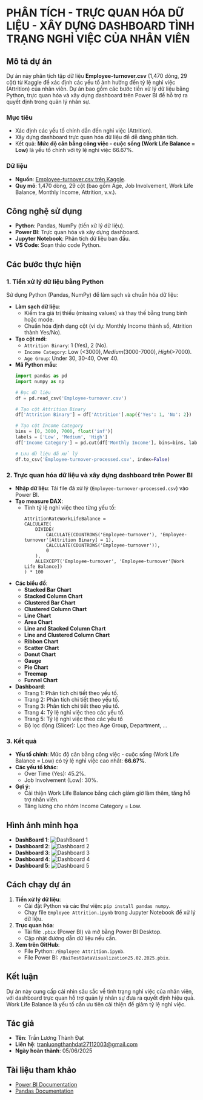 # PHÂN TÍCH - TRỰC QUAN HÓA DỮ LIỆU - XÂY DỰNG DASHBOARD TÌNH TRẠNG NGHỈ VIỆC CỦA NHÂN VIÊN

## Mô tả dự án
Dự án này phân tích tập dữ liệu **Employee-turnover.csv** (1,470 dòng, 29 cột) từ Kaggle để xác định các yếu tố ảnh hưởng đến tỷ lệ nghỉ việc (Attrition) của nhân viên. Dự án bao gồm các bước tiền xử lý dữ liệu bằng Python, trực quan hóa và xây dựng dashboard trên Power BI để hỗ trợ ra quyết định trong quản lý nhân sự.

### Mục tiêu
- Xác định các yếu tố chính dẫn đến nghỉ việc (Attrition).
- Xây dựng dashboard trực quan hóa dữ liệu để dễ dàng phân tích.
- Kết quả: **Mức độ cân bằng công việc - cuộc sống (Work Life Balance = Low)** là yếu tố chính với tỷ lệ nghỉ việc 66.67%.

### Dữ liệu
- **Nguồn**: [Employee-turnover.csv trên Kaggle](https://www.kaggle.com/datasets).
- **Quy mô**: 1,470 dòng, 29 cột (bao gồm Age, Job Involvement, Work Life Balance, Monthly Income, Attrition, v.v.).

## Công nghệ sử dụng
- **Python**: Pandas, NumPy (tiền xử lý dữ liệu).
- **Power BI**: Trực quan hóa và xây dựng dashboard.
- **Jupyter Notebook**: Phân tích dữ liệu ban đầu.
- **VS Code**: Soạn thảo code Python.

## Các bước thực hiện

### 1. Tiền xử lý dữ liệu bằng Python
Sử dụng Python (Pandas, NumPy) để làm sạch và chuẩn hóa dữ liệu:
- **Làm sạch dữ liệu**:
  - Kiểm tra giá trị thiếu (missing values) và thay thế bằng trung bình hoặc mode.
  - Chuẩn hóa định dạng cột (ví dụ: Monthly Income thành số, Attrition thành Yes/No).
- **Tạo cột mới**:
  - `Attrition Binary`: 1 (Yes), 2 (No).
  - `Income Category`: Low (<$3000), Medium ($3000-$7000), High (>$7000).
  - `Age Group`:  Under 30, 30-40,  Over 40.
- **Mã Python mẫu**:
  ```python
  import pandas as pd
  import numpy as np

  # Đọc dữ liệu
  df = pd.read_csv('Employee-turnover.csv')

  # Tạo cột Attrition Binary
  df['Attrition Binary'] = df['Attrition'].map({'Yes': 1, 'No': 2})

  # Tạo cột Income Category
  bins = [0, 3000, 7000, float('inf')]
  labels = ['Low', 'Medium', 'High']
  df['Income Category'] = pd.cut(df['Monthly Income'], bins=bins, labels=labels)

  # Lưu dữ liệu đã xử lý
  df.to_csv('Employee-turnover-processed.csv', index=False)
  ```

### 2. Trực quan hóa dữ liệu và xây dựng dashboard trên Power BI
- **Nhập dữ liệu**: Tải file đã xử lý (`Employee-turnover-processed.csv`) vào Power BI.
- **Tạo measure DAX**:
  - Tính tỷ lệ nghỉ việc theo từng yếu tố:
    ```
    AttritionRateWorkLifeBalance = 
    CALCULATE(
        DIVIDE(
            CALCULATE(COUNTROWS('Employee-turnover'), 'Employee-turnover'[Attrition Binary] = 1),
            CALCULATE(COUNTROWS('Employee-turnover')),
            0
        ),
        ALLEXCEPT('Employee-turnover', 'Employee-turnover'[Work Life Balance])
    ) * 100
    ```
- **Các biểu đồ**:
  - **Stacked Bar Chart**
  - **Stacked Column Chart**
  - **Clustered Bar Chart**
  - **Clustered Column Chart**
  - **Line Chart**
  - **Area Chart**
  - **Line and Stacked Column Chart**
  - **Line and Clustered Column Chart**
  - **Ribbon Chart**
  - **Scatter Chart**
  - **Donut Chart**
  - **Gauge**
  - **Pie Chart**
  - **Treemap**
  - **Funnel Chart**
- **Dashboard**:
  - Trang 1: Phân tích chi tiết theo yếu tố.
  - Trang 2: Phân tích chi tiết theo yếu tố.
  - Trang 3: Phân tích chi tiết theo yếu tố.
  - Trang 4: Tỷ lệ nghỉ việc theo các yếu tố.
  - Trang 5: Tỷ lệ nghỉ việc theo các yếu tố
  - Bộ lọc động (Slicer): Lọc theo Age Group, Department, ...

### 3. Kết quả
- **Yếu tố chính**: Mức độ cân bằng công việc - cuộc sống (Work Life Balance = Low) có tỷ lệ nghỉ việc cao nhất: **66.67%**.
- **Các yếu tố khác**:
  - Over Time (Yes): 45.2%.
  - Job Involvement (Low): 30%.
- **Gợi ý**:
  - Cải thiện Work Life Balance bằng cách giảm giờ làm thêm, tăng hỗ trợ nhân viên.
  - Tăng lương cho nhóm Income Category = Low.

## Hình ảnh minh họa
- **DashBoard 1**:
  ![DashBoard 1](images/dash1.png) 
- **Dashboard 2**:
  ![Dashboard 2](images/dash2.png)
- **Dashboard 3**:
  ![Dashboard 3](images/dash3.png)
- **Dashboard 4**:
  ![Dashboard 4](images/dash4.png)
- **Dashboard 5**:
  ![Dashboard 5](images/dash5.png) 

## Cách chạy dự án
1. **Tiền xử lý dữ liệu**:
   - Cài đặt Python và các thư viện: `pip install pandas numpy`.
   - Chạy file `Employee Attrition.ipynb` trong Jupyter Notebook để xử lý dữ liệu.
2. **Trực quan hóa**:
   - Tải file `.pbix` (Power BI) và mở bằng Power BI Desktop.
   - Cập nhật đường dẫn dữ liệu nếu cần.
3. **Xem trên GitHub**:
   - File Python: `/Employee Attrition.ipynb`.
   - File Power BI: `/BaiTestDataVisualization25.02.2025.pbix`.

## Kết luận
Dự án này cung cấp cái nhìn sâu sắc về tình trạng nghỉ việc của nhân viên, với dashboard trực quan hỗ trợ quản lý nhân sự đưa ra quyết định hiệu quả. Work Life Balance là yếu tố cần ưu tiên cải thiện để giảm tỷ lệ nghỉ việc.

## Tác giả
- **Tên**: Trần Lương Thành Đạt
- **Liên hệ**: tranluongthanhdat27112003@gmail.com
- **Ngày hoàn thành**: 05/06/2025

## Tài liệu tham khảo
- [Power BI Documentation](https://docs.microsoft.com/en-us/power-bi/)
- [Pandas Documentation](https://pandas.pydata.org/docs/)
